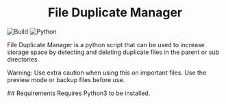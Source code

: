 <h1 align="center">File Duplicate Manager</h1>

![Build](https://img.shields.io/badge/Build_Status-In_Progress-red)
![Python](https://img.shields.io/badge/Python-3-blue)

<p>
File Duplicate Manager is a python script that can be used to increase storage space by detecting and deleting duplicate files in the parent or sub directories.

Warning: Use extra caution when using this on important files. Use the preview mode or backup files before use.
</p>
## Requirements
Requires Python3 to be installed.
